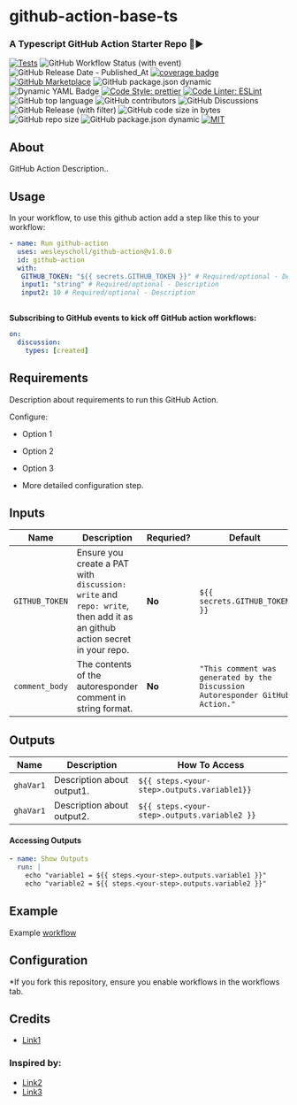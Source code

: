 # github-action-base-ts 

### A Typescript GitHub Action Starter Repo 🚀▶️

[![Tests](https://img.shields.io/badge/tests-passing-gree.svg?logo=typescript&colorA=24292e&logoColor=white)](https://github.com/wesleyscholl/discussion-auto-responder/blob/main/src/__tests__/index.test.ts)  ![GitHub Workflow Status (with event)](https://img.shields.io/github/actions/workflow/status/wesleyscholl/discussion-auto-responder/.github%2Fworkflows%2Fnode.js.yml?colorA=24292e&logo=github) ![GitHub Release Date - Published_At](https://img.shields.io/github/release-date/wesleyscholl/discussion-auto-responder?colorA=24292e&logo=github) [![coverage badge](https://img.shields.io/endpoint?url=https://gist.githubusercontent.com/wesleyscholl/fce8ce592425f8cc73ea124451808ce3/raw/450280b16d4e7a800f402f2233b224a2a37c7086/github-action-base-ts__heads_main.json?&colorA=24292e&label=test%20coverage)](https://gist.github.com/wesleyscholl/10f0b77400703c4a65f38434106adf2d)  [![GitHub Marketplace](https://img.shields.io/badge/marketplace-Discussion%20Auto%20Responder-blue.svg?colorA=24292e&colorB=7F00FF&style=flat&longCache=true&logo=githubactions&logoColor=white)](https://github.com/marketplace/actions/discussion-auto-responder) ![GitHub package.json dynamic](https://img.shields.io/github/package-json/name/wesleyscholl/discussion-auto-responder?colorA=24292e&colorB=7F00FF&logo=github) ![Dynamic YAML Badge](https://img.shields.io/badge/dynamic/yaml?url=https%3A%2F%2Fraw.githubusercontent.com%2Fwesleyscholl%2Fdiscussion-auto-responder%2Fmain%2F.github%2Fworkflows%2Frespond.yml&query=%24.jobs.autorespond.name&colorA=24292e&colorB=7F00FF&logo=yaml&label=description) [![Code Style: prettier](https://img.shields.io/badge/code_style-prettier-ff69b4.svg?logo=prettier&colorA=24292e&logoColor=white&colorB=7F00FF)](https://github.com/prettier/prettier) [![Code Linter: ESLint](https://img.shields.io/badge/code_linter-eslint-ff69b4.svg?logo=eslint&colorA=24292e&logoColor=white&colorB=7F00FF)](https://github.com/prettier/prettier) ![GitHub top language](https://img.shields.io/github/languages/top/wesleyscholl/discussion-auto-responder?colorA=24292e&colorB=7F00FF&logo=typescript&logoColor=white) ![GitHub contributors](https://img.shields.io/github/contributors/wesleyscholl/discussion-auto-responder?colorA=24292e&colorB=7F00FF&logo=github&logoColor=white)  ![GitHub Discussions](https://img.shields.io/github/discussions/wesleyscholl/discussion-auto-responder?colorA=24292e&colorB=7F00FF&logo=github&logoColor=white) ![GitHub Release (with filter)](https://img.shields.io/github/v/release/wesleyscholl/discussion-auto-responder?colorA=24292e&colorB=7F00FF&logo=github)  ![GitHub code size in bytes](https://img.shields.io/github/languages/code-size/wesleyscholl/discussion-auto-responder?colorA=24292e&colorB=7F00FF&logo=github) ![GitHub repo size](https://img.shields.io/github/repo-size/wesleyscholl/discussion-auto-responder?colorA=24292e&colorB=7F00FF&logo=github) ![GitHub package.json dynamic](https://img.shields.io/github/package-json/author/wesleyscholl/discussion-auto-responder?colorA=24292e&colorB=7F00FF&logo=github) [![MIT](https://img.shields.io/badge/license-MIT-blue?colorA=24292e&colorB=7F00FF&logo=github)](https://raw.githubusercontent.com/wesleyscholl/discussion-auto-responder/main/LICENSE)




## About

GitHub Action Description..


## Usage

In your workflow, to use this github action add a step like this to your workflow:


```yaml
- name: Run github-action
  uses: wesleyscholl/github-action@v1.0.0
  id: github-action
  with:
   GITHUB_TOKEN: "${{ secrets.GITHUB_TOKEN }}" # Required/optional - Description
   input1: "string" # Required/optional - Description
   input2: 10 # Required/optional - Description        
       
```

**Subscribing to GitHub events to kick off GitHub action workflows:**

```yaml
on: 
  discussion: 
    types: [created] 
```

## Requirements

Description about requirements to run this GitHub Action. 

Configure:

- Option 1
- Option 2
- Option 3

- More detailed configuration step.




## Inputs

| Name | Description | Requried? | Default |
| --- | --- | --- | --- |
| `GITHUB_TOKEN` | Ensure you create a PAT with `discussion: write` and `repo: write`, then add it as an github action secret in your repo. | **No** | `${{ secrets.GITHUB_TOKEN }}` | 
| `comment_body` | The contents of the autoresponder comment in string format. | **No** | `"This comment was generated by the Discussion Autoresponder GitHub Action."` |




## Outputs

| Name | Description | How To Access |
| --- | --- | --- |
| `ghaVar1` | Description about output1. | `${{ steps.<your-step>.outputs.variable1}}` |
| `ghaVar1` | Description about output2. | `${{ steps.<your-step>.outputs.variable2 }}` |




#### Accessing Outputs 
```yml
- name: Show Outputs
  run: |
    echo "variable1 = ${{ steps.<your-step>.outputs.variable1 }}"
    echo "variable2 = ${{ steps.<your-step>.outputs.variable2 }}"
```




## Example

Example [workflow](https://github.com/<your_github_username>/<github_repo>/<example_file>.yaml)

## Configuration

*If you fork this repository, ensure you enable workflows in the workflows tab.

## Credits

- [Link1](https://google.com)

### Inspired by:
- [Link2](https://google.com)
- [Link3](https://google.com)
